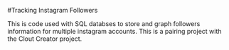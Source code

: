 #Tracking Instagram Followers

This is code used with SQL databses to store and graph followers information for multiple instagram accounts. This is a pairing project with the Clout Creator project.

